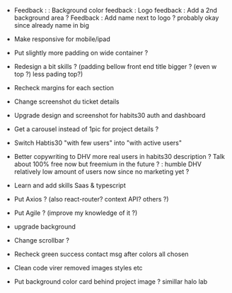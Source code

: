 - Feedback :
: Background color feedback
: Logo feedback
: Add a 2nd background area ? Feedback
: Add name next to logo ? probably okay since already name in big
- Make responsive for mobile/ipad

- Put slightly more padding on wide container ?
- Redesign a bit skills ? (padding bellow front end title bigger ? (even w top ?) less pading top?)
- Recheck margins for each section
- Change screenshot du ticket details
- Upgrade design and screenshot for habits30 auth and dashboard
- Get a carousel instead of 1pic for project details ?
- Switch Habtis30 "with few users" into "with active users"
- Better copywriting to DHV more real users in habits30 description ? Talk about 100% free now but freemium in the future ?
: humble DHV relatively low amount of users now since no marketing yet ?
- Learn and add skills Saas & typescript
- Put Axios ? (also react-router? context API? others ?)
- Put Agile ? (improve my knowledge of it ?)

- upgrade background
- Change scrollbar ?
- Recheck green success contact msg after colors all chosen
- Clean code virer removed images styles etc
- Put background color card behind project image ? simillar halo lab
